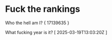 # Fuck the rankings

Who the hell am I?
{ 17139635 }

What fucking year is it?
[ 2025-03-19T13:03:20Z ]
